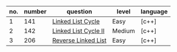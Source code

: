 |no.|number|question|level|language|
|---|---|---|---|---|
|1|141|[Linked List Cycle](https://leetcode.com/problems/linked-list-cycle)|Easy|[c++]|
|2|142|[Linked List Cycle II](https://leetcode.com/problems/linked-list-cycle-ii)|Medium|[c++]|
|3|206|[Reverse Linked List](https://leetcode.com/problems/linked-list-cycle-ii)|Easy|[c++]|